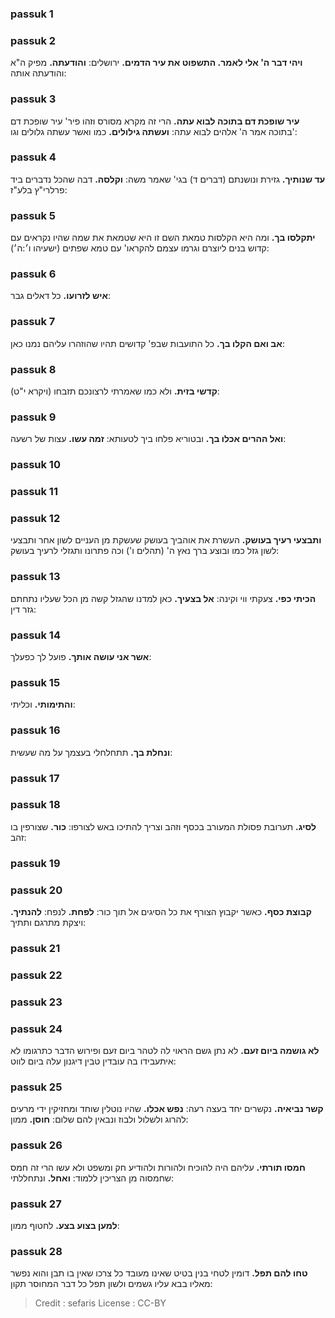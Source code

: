
### passuk 1

### passuk 2
<b>ויהי דבר ה' אלי לאמר. התשפוט את עיר הדמים.</b> ירושלים:
<b>והודעתה.</b> מפיק ה"א והודעתה אותה:

### passuk 3
<b>עיר שופכת דם בתוכה לבוא עתה.</b> הרי זה מקרא מסורס וזהו פיר' עיר שופכת דם בתוכה אמר ה' אלהים לבוא עתה:
<b>ועשתה גילולים.</b> כמו ואשר עשתה גלולים וגו':

### passuk 4
<b>עד שנותיך.</b> גזירת ונושנתם (דברים ד) בגי' שאמר משה:
<b>וקלסה.</b> דבה שהכל נדברים ביד פרלרי"ץ בלע"ז:

### passuk 5
<b>יתקלסו בך.</b> ומה היא הקלסות טמאת השם זו היא שטמאת את שמה שהיו נקראים עם קדוש בנים ליוצרם וגרמו עצמם להקראו' עם טמא שפתים (ישעיהו ו׳:ה׳):

### passuk 6
<b>איש לזרועו.</b> כל דאלים גבר:

### passuk 7
<b>אב ואם הקלו בך.</b> כל התועבות שבפ' קדושים תהיו שהוזהרו עליהם נמנו כאן:

### passuk 8
<b>קדשי בזית.</b> ולא כמו שאמרתי לרצונכם תזבחו (ויקרא י"ט):

### passuk 9
<b>ואל ההרים אכלו בך.</b> ובטוריא פלחו ביך לטעותא:
<b>זמה עשו.</b> עצות של רשעה:

### passuk 10

### passuk 11

### passuk 12
<b>ותבצעי רעיך בעושק.</b> העשרת את אוהביך בעושק שעשקת מן העניים לשון אחר ותבצעי לשון גזל כמו ובוצע ברך נאץ ה' (תהלים ו') וכה פתרונו ותגזלי לרעיך בעושק:

### passuk 13
<b>הכיתי כפי.</b> צעקתי ווי וקינה:
<b>אל בצעיך.</b> כאן למדנו שהגזל קשה מן הכל שעליו נתחתם גזר דין:

### passuk 14
<b>אשר אני עושה אותך.</b> פועל לך כפעלך:

### passuk 15
<b>והתימותי.</b> וכליתי:

### passuk 16
<b>ונחלת בך.</b> תתחלחלי בעצמך על מה שעשית:

### passuk 17

### passuk 18
<b>לסיג.</b> תערובת פסולת המעורב בכסף וזהב וצריך להתיכו באש לצורפו:
<b>כור.</b> שצורפין בו זהב:

### passuk 19

### passuk 20
<b>קבוצת כסף.</b> כאשר יקבוץ הצורף את כל הסיגים אל תוך כור:
<b>לפחת.</b> לנפח:
<b>להנתיך.</b> ויצקת מתרגם ותתיך:

### passuk 21

### passuk 22

### passuk 23

### passuk 24
<b>לא גושמה ביום זעם.</b> לא נתן גשם הראוי לה לטהר ביום זעם ופירוש הדבר כתרגומו לא איתעבידו בה עובדין טבין דיגנון עלה ביום לווט:

### passuk 25
<b>קשר נביאיה.</b> נקשרים יחד בעצה רעה:
<b>נפש אכלו.</b> שהיו נוטלין שוחד ומחזיקין ידי מרעים להרוג ולשלול ולבוז ונבאין להם שלום:
<b>חוסן.</b> ממון:

### passuk 26
<b>חמסו תורתי.</b> עליהם היה להוכיח ולהורות ולהודיע חק ומשפט ולא עשו הרי זה חמס שחמסוה מן הצריכין ללמוד:
<b>ואחל.</b> ונתחללתי:

### passuk 27
<b>למען בצוע בצע.</b> לחטוף ממון:

### passuk 28
<b>טחו להם תפל.</b> דומין לטחי בנין בטיט שאינו מעובד כל צרכו שאין בו תבן והוא נפשר מאליו בבא עליו גשמים ולשון תפל כל דבר המחוסר תקון:

>Credit : sefaris
>License : CC-BY